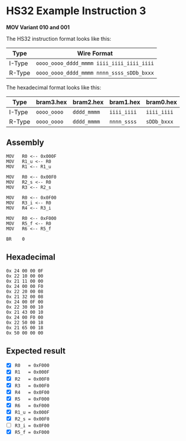 # HS32 Example Instruction 3

**MOV Variant 010 and 001**

The HS32 instruction format looks like this:

| Type   | Wire Format                               |
| ------ | ----------------------------------------- |
| I-Type | `oooo_oooo_dddd_mmmm iiii_iiii_iiii_iiii` |
| R-Type | `oooo_oooo_dddd_mmmm nnnn_ssss_sDDb_bxxx` |

The hexadecimal format looks like this:

| Type   | bram3.hex   | bram2.hex   | bram1.hex   | bram0.hex   |
| ------ | ----------- | ----------- | ----------- | ----------- |
| I-Type | `oooo_oooo` | `dddd_mmmm` | `iiii_iiii` | `iiii_iiii` |
| R-Type | `oooo_oooo` | `dddd_mmmm` | `nnnn_ssss` | `sDDb_bxxx` |

## Assembly

```assembly
MOV   R0 <-- 0x000F
MOV   R1_u <-- R0
MOV   R1 <-- R1_u

MOV   R0 <-- 0x00F0
MOV   R2_s <-- R0
MOV   R3 <-- R2_s

MOV   R0 <-- 0x0F00
MOV   R3_i <-- R0
MOV   R4 <-- R3_i

MOV   R0 <-- 0xF000
MOV   R5_f <-- R0
MOV   R6 <-- R5_f

BR    0
```

## Hexadecimal

```hex
0x 24 00 00 0F
0x 22 10 00 00
0x 21 11 00 00
0x 24 00 00 F0
0x 22 20 00 08
0x 21 32 00 08
0x 24 00 0F 00
0x 22 30 00 10
0x 21 43 00 10
0x 24 00 F0 00
0x 22 50 00 18
0x 21 65 00 18
0x 50 00 00 00
```

## Expected result

- [x] `R0   = 0xF000`
- [x] `R1   = 0x000F`
- [x] `R2   = 0x00F0`
- [x] `R3   = 0x00F0`
- [x] `R4   = 0x0F00`
- [x] `R5   = 0xF000`
- [x] `R6   = 0xF000`
- [x] `R1_u = 0x000F`
- [x] `R2_s = 0x00F0`
- [ ] `R3_i = 0x0F00`
- [x] `R5_f = 0xF000`
